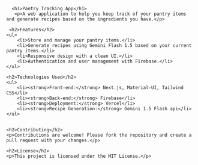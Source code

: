 

      <h1>Pantry Tracking App</h1>
       <p>A web application to help you keep track of your pantry items and generate recipes based on the ingredients you have.</p>

     <h2>Features</h2>
    <ul>
        <li>Store and manage your pantry items.</li>
        <li>Generate recipes using Gemini Flash 1.5 based on your current pantry items.</li>
        <li>Responsive design with a clean UI.</li>
        <li>Authentication and user management with Firebase.</li>
    </ul>

    <h2>Technologies Used</h2>
    <ul>
        <li><strong>Front-end:</strong> Next.js, Material-UI, Tailwind CSS</li>
        <li><strong>Back-end:</strong> Firebase</li>
        <li><strong>Deployment:</strong> Vercel</li>
        <li><strong>Recipe Generation:</strong> Gemini 1.5 Flash api</li>
    </ul>


    <h2>Contributing</h2>
    <p>Contributions are welcome! Please fork the repository and create a pull request with your changes.</p>

    <h2>License</h2>
    <p>This project is licensed under the MIT License.</p>
